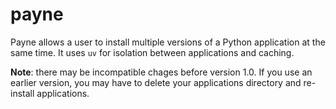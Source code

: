 # payne

Payne allows a user to install multiple versions of a Python application at the
same time. It uses `uv` for isolation between applications and caching.

**Note**: there may be incompatible chages before version 1.0. If you use an 
earlier version, you may have to delete your applications directory and
re-install applications.
